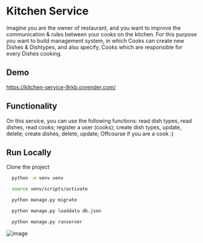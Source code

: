 
# Kitchen Service

Imagine you are the owner of restaurant, and you want to improve the communication & rules between your cooks on the kitchen. For this purpose you want to build management system, in which Cooks can create new Dishes & Dishtypes, and also specify, Cooks which are responsible for every Dishes cooking.


## Demo

https://kitchen-service-9rkb.onrender.com/

## Functionality
On this service, you can use the following functions: read dish types, read dishes, read cooks; register a user (cooks); create dish types, update, delete; create dishes, delete, update; Offcourse if you are a cook :)


## Run Locally


Clone the project

```bash
  python -m venv venv
```

```bash
  source venv/scripts/activate
```

```bash
  python manage.py migrate

```
```bash
  python manage.py loaddata db.json
```

```bash
  python manage.py runserver
```

![image](https://github.com/roffi37/kitchen_service/assets/143605204/9482d375-0075-4a9e-a900-086d76dd6199)
